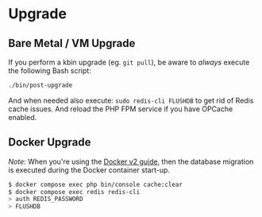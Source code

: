# Upgrade

## Bare Metal / VM Upgrade

If you perform a kbin upgrade (eg. `git pull`), be aware to _always_ execute the following Bash script:

```bash
./bin/post-upgrade
```

And when needed also execute: `sudo redis-cli FLUSHDB` to get rid of Redis cache issues. And reload the PHP FPM service if you have OPCache enabled.

## Docker Upgrade

_Note:_ When you're using the [Docker v2 guide](docker/v2/), then the database migration is executed during the Docker container start-up.

```bash
$ docker compose exec php bin/console cache:clear
$ docker compose exec redis redis-cli
> auth REDIS_PASSWORD
> FLUSHDB
```
